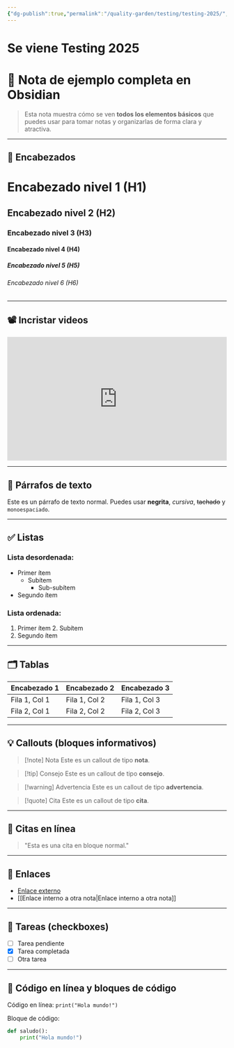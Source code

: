 ```yaml
---
{"dg-publish":true,"permalink":"/quality-garden/testing/testing-2025/","tags":["prueba","testing"],"created":"2024-12-30T00:41:56.617-03:00","updated":"2025-07-10T00:19:03.956-03:00"}
---
```


# Se viene Testing 2025
# 🌟 Nota de ejemplo completa en Obsidian

> Esta nota muestra cómo se ven **todos los elementos básicos** que puedes usar para tomar notas y organizarlas de forma clara y atractiva.

---

## 📝 Encabezados

# Encabezado nivel 1 (H1)
## Encabezado nivel 2 (H2)
### Encabezado nivel 3 (H3)
#### Encabezado nivel 4 (H4)
##### Encabezado nivel 5 (H5)
###### Encabezado nivel 6 (H6)

---

## 📽 Incristar videos
<iframe src="https://www.youtube.com/embed/fvF9xCxGYn0" title="$1" style="width:100%; aspect-ratio:16/9" loading="lazy" frameborder="0" allow="accelerometer; autoplay; clipboard-write; encrypted-media; gyroscope; picture-in-picture; web-share" allowfullscreen></iframe>

---
## 📌 Párrafos de texto

Este es un párrafo de texto normal. Puedes usar **negrita**, *cursiva*, ~~tachado~~ y `monoespaciado`.

---

## ✅ Listas

### Lista desordenada:
- Primer ítem
  - Subítem
    - Sub-subítem
- Segundo ítem

### Lista ordenada:
1. Primer ítem
   2. Subítem
3. Segundo ítem

---

## 🗂️ Tablas

| Encabezado 1 | Encabezado 2 | Encabezado 3 |
|--------------|---------------|---------------|
| Fila 1, Col 1 | Fila 1, Col 2 | Fila 1, Col 3 |
| Fila 2, Col 1 | Fila 2, Col 2 | Fila 2, Col 3 |

---

## 💡 Callouts (bloques informativos)

> [!note] Nota
> Este es un callout de tipo **nota**.

> [!tip] Consejo
> Este es un callout de tipo **consejo**.

> [!warning] Advertencia
> Este es un callout de tipo **advertencia**.

> [!quote] Cita
> Este es un callout de tipo **cita**.

---

## 💬 Citas en línea

> "Esta es una cita en bloque normal."

---

## 🔗 Enlaces

- [Enlace externo](https://obsidian.md)
- [[Enlace interno a otra nota\|Enlace interno a otra nota]]

---

## 📌 Tareas (checkboxes)

- [ ] Tarea pendiente
- [x] Tarea completada
- [ ] Otra tarea

---

## 🔢 Código en línea y bloques de código

Código en línea: `print("Hola mundo!")`

Bloque de código:

```python
def saludo():
    print("Hola mundo!")